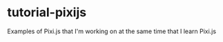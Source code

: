 tutorial-pixijs
===============

Examples of Pixi.js that I'm working on at the same time that I learn Pixi.js
